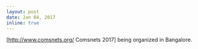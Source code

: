 ```yaml
---
layout: post
date: Jan 04, 2017
inline: true
---
```


[http://www.comsnets.org/ Comsnets 2017] being organized in Bangalore.
